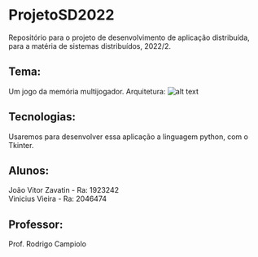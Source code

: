 # ProjetoSD2022
Repositório para o projeto de desenvolvimento de aplicação distribuída, para a matéria de sistemas distribuídos, 2022/2.

## Tema:
Um jogo da memória multijogador.
Arquitetura:
![alt text](https://github.com/JVZavatin/ProjetoSD2022/images/Arquitecture.png?raw=true "Arquitetura")

## Tecnologias: 
Usaremos para desenvolver essa aplicação a linguagem python, com o Tkinter.

## Alunos: 
João Vitor Zavatin - Ra: 1923242  
Vinicius Vieira - Ra: 2046474

## Professor:
Prof. Rodrigo Campiolo
